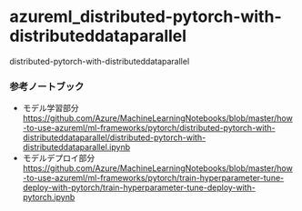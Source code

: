 # azureml_distributed-pytorch-with-distributeddataparallel
distributed-pytorch-with-distributeddataparallel


### 参考ノートブック
- モデル学習部分
https://github.com/Azure/MachineLearningNotebooks/blob/master/how-to-use-azureml/ml-frameworks/pytorch/distributed-pytorch-with-distributeddataparallel/distributed-pytorch-with-distributeddataparallel.ipynb
- モデルデプロイ部分
https://github.com/Azure/MachineLearningNotebooks/blob/master/how-to-use-azureml/ml-frameworks/pytorch/train-hyperparameter-tune-deploy-with-pytorch/train-hyperparameter-tune-deploy-with-pytorch.ipynb